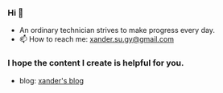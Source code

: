 ### Hi 👋

- An ordinary technician strives to make progress every day.
- 📫 How to reach me: <xander.su.gy@gmail.com>

### I hope the content I create is helpful for you.

- blog: [xander's blog](https://xandersu.com)
